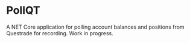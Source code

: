 # PollQT
A NET Core application for polling account balances and positions from Questrade for recording. Work in progress.
